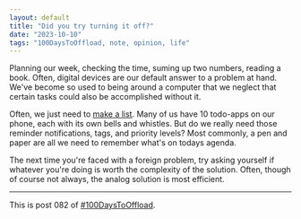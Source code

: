 ```yaml
---
layout: default
title: "Did you try turning it off?"
date: "2023-10-10"
tags: "100DaysToOffload, note, opinion, life"
---
```


Planning our week, checking the time, suming up two numbers, reading a book. Often, digital devices are our default answer to a problem at hand. We've become so used to being around a computer that we neglect that certain tasks could also be accomplished without it.

Often, we just need to [make a list](/posts/2023-06-25-make-a-list). Many of us have 10 todo-apps on our phone, each with its own bells and whistles. But do we really need those reminder notifications, tags, and priority levels? Most commonly, a pen and paper are all we need to remember what's on todays agenda.

The next time you're faced with a foreign problem, try asking yourself if whatever you're doing is worth the complexity of the solution. Often, though of course not always, the analog solution is most efficient.

---

This is post 082 of [#100DaysToOffload](https://100daystooffload.com/).
